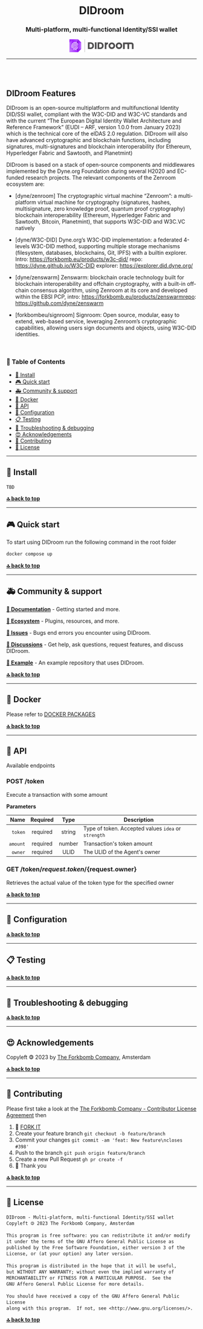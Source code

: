 <div align="center">

# DIDroom

### Multi-platform, multi-functional Identity/SSI wallet

</div>

<p align="center">
  <a href="https://forkbomb.solutions/solution/didroom/">
    <img src="/images/DIDroom_logo.png" width="170">
  </a>
</p>


---
<br><br>


## DIDroom Features

DIDroom is an open-source multiplatform and multifunctional Identity DID/SSI wallet, compliant with the W3C-DID and W3C-VC standards and with the current “The European Digital Identity Wallet Architecture and Reference Framework” (EUDI – ARF, version 1.0.0 from January 2023) which is the technical core of the eIDAS 2.0 regulation. DIDroom will also have advanced cryptographic and blockchain functions, including signatures, multi-signatures and blockchain interoperability (for Ethereum, Hyperledger Fabric and Sawtooth, and Planetmint)

DIDroom is based on a stack of open-source components and middlewares implemented by the Dyne.org Foundation during several H2020 and EC-funded research projects. The relevant components of the Zenroom ecosystem are:

 - [dyne/zenroom] The cryptographic virtual machine “Zenroom”: a multi-platform virtual machine for cryptography (signatures, hashes, multisignature, zero knowledge proof, quantum proof cryptography) blockchain interoperability (Ethereum, Hyperledger Fabric and Sawtooth, Bitcoin, Planetmint), that supports W3C-DID and W3C.VC natively

 - [dyne/W3C-DID] Dyne.org’s W3C-DID implementation: a federated 4-levels W3C-DID method, supporting multiple storage mechanisms (filesystem, databases, blockchains, Git, IPFS) with a builtin explorer. Intro: https://forkbomb.eu/products/w3c-did/ repo:  
    https://dyne.github.io/W3C-DID explorer: https://explorer.did.dyne.org/

 - [dyne/zenswarm] Zenswarm: blockchain oracle technology built for blockchain interoperability and offchain cryptography, with a built-in off-chain consensus algorithm, using Zenroom at its core and developed within the EBSI PCP, intro: https://forkbomb.eu/products/zenswarmrepo: https://github.com/dyne/zenswarm

 - [forkbombeu/signroom] Signroom: Open source, modular, easy to extend, web-based service, leveraging Zenroom’s cryptographic capabilities, allowing users sign documents and objects, using W3C-DID identities.


<br>

<div id="toc">

### 🚩 Table of Contents

- [💾 Install](#-install)
- [🎮 Quick start](#-quick-start)
- [🚑 Community & support](#-community--support)
- [🐋 Docker](#-docker)
- [🐝 API](#-api)
- [🔧 Configuration](#-configuration)
- [📋 Testing](#-testing)
- [🐛 Troubleshooting & debugging](#-troubleshooting--debugging)
- [😍 Acknowledgements](#-acknowledgements)
- [👤 Contributing](#-contributing)
- [💼 License](#-license)

</div>

***
## 💾 Install
```TBD```


**[🔝 back to top](#toc)**

***
## 🎮 Quick start

To start using DIDroom run the following command in the root folder

```bash
docker compose up
```

**[🔝 back to top](#toc)**

***
## 🚑 Community & support

**[📝 Documentation](#toc)** - Getting started and more.

**[🌱 Ecosystem](https://github.com/dyne/ecosystem)** - Plugins, resources, and more.

**[🚩 Issues](../../issues)** - Bugs end errors you encounter using DIDroom.

**[💬 Discussions](../../discussions)** - Get help, ask questions, request features, and discuss DIDroom.

**[📖 Example](https://github.com/DIDroom/example)** - An example repository that uses DIDroom.

**[🔝 back to top](#toc)**

***
## 🐋 Docker

Please refer to [DOCKER PACKAGES](../../packages)


**[🔝 back to top](#toc)**

***
## 🐝 API

Available endpoints

### POST /token

Execute a transaction with some amount

**Parameters**

|          Name | Required |  Type   | Description       | 
| -------------:|:--------:|:-------:| ------------------|
|       `token` | required | string  | Type of token. Accepted values `idea` or `strength`  |
|       `amount`| required | number  | Transaction's token amount |
|       `owner` | required | ULID    | The ULID of the Agent's owner |
 
### GET /token/${request.token}/${request.owner}

Retrieves the actual value of the token type for the specified owner


**[🔝 back to top](#toc)**

***
## 🔧 Configuration

**[🔝 back to top](#toc)**

***

## 📋 Testing

**[🔝 back to top](#toc)**

***
## 🐛 Troubleshooting & debugging

**[🔝 back to top](#toc)**

***
## 😍 Acknowledgements

Copyleft 🄯 2023 by [The Forkbomb Company](https://www.forkbomb.solutions), Amsterdam

**[🔝 back to top](#toc)**

***
## 👤 Contributing

Please first take a look at the [The Forkbomb Company - Contributor License Agreement](CONTRIBUTING.md) then

1.  🔀 [FORK IT](../../fork)
2.  Create your feature branch `git checkout -b feature/branch`
3.  Commit your changes `git commit -am 'feat: New feature\ncloses #398'`
4.  Push to the branch `git push origin feature/branch`
5.  Create a new Pull Request `gh pr create -f`
6.  🙏 Thank you


**[🔝 back to top](#toc)**

***
## 💼 License
    DIDroom - Multi-platform, multi-functional Identity/SSI wallet
    Copyleft 🄯 2023 The Forkbomb Company, Amsterdam

    This program is free software: you can redistribute it and/or modify
    it under the terms of the GNU Affero General Public License as
    published by the Free Software Foundation, either version 3 of the
    License, or (at your option) any later version.

    This program is distributed in the hope that it will be useful,
    but WITHOUT ANY WARRANTY; without even the implied warranty of
    MERCHANTABILITY or FITNESS FOR A PARTICULAR PURPOSE.  See the
    GNU Affero General Public License for more details.

    You should have received a copy of the GNU Affero General Public License
    along with this program.  If not, see <http://www.gnu.org/licenses/>.

**[🔝 back to top](#toc)**
